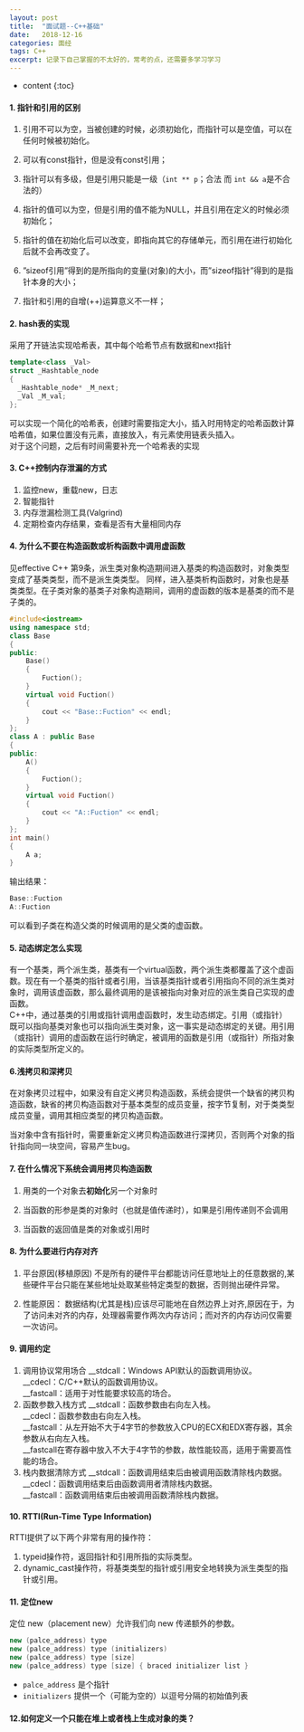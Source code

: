 ```yaml
---
layout: post
title:  "面试题--C++基础"
date:   2018-12-16 
categories: 面经
tags: C++
excerpt: 记录下自己掌握的不太好的，常考的点，还需要多学习学习
---
```


* content
{:toc}

#### 1. 指针和引用的区别

1. 引用不可以为空，当被创建的时候，必须初始化，而指针可以是空值，可以在任何时候被初始化。

2. 可以有const指针，但是没有const引用；

3. 指针可以有多级，但是引用只能是一级（`int ** p`；合法 而 `int && a`是不合法的）

4. 指针的值可以为空，但是引用的值不能为NULL，并且引用在定义的时候必须初始化；

5. 指针的值在初始化后可以改变，即指向其它的存储单元，而引用在进行初始化后就不会再改变了。

6. ”sizeof引用”得到的是所指向的变量(对象)的大小，而”sizeof指针”得到的是指针本身的大小；

7. 指针和引用的自增(++)运算意义不一样；

#### 2. hash表的实现

采用了开链法实现哈希表，其中每个哈希节点有数据和next指针
```cpp
template<class _Val>
struct _Hashtable_node
{
  _Hashtable_node* _M_next;
  _Val _M_val;
};
```
可以实现一个简化的哈希表，创建时需要指定大小，插入时用特定的哈希函数计算哈希值，如果位置没有元素，直接放入，有元素使用链表头插入。  
对于这个问题，之后有时间需要补充一个哈希表的实现

#### 3. C++控制内存泄漏的方式

1. 监控new，重载new，日志
2. 智能指针  
3. 内存泄漏检测工具(Valgrind)
4. 定期检查内存结果，查看是否有大量相同内存

#### 4. 为什么不要在构造函数或析构函数中调用虚函数

见effective C++ 第9条，派生类对象构造期间进入基类的构造函数时，对象类型变成了基类类型，而不是派生类类型。 
同样，进入基类析构函数时，对象也是基类类型。在子类对象的基类子对象构造期间，调用的虚函数的版本是基类的而不是子类的。

```cpp
#include<iostream>
using namespace std;
class Base
{
public:
	Base()
	{
		Fuction();
	}
	virtual void Fuction()
	{
		cout << "Base::Fuction" << endl;
	}
};
class A : public Base
{
public:
	A()
	{
		Fuction();
	}
	virtual void Fuction()
	{
		cout << "A::Fuction" << endl;
	}
};
int main()
{
	A a;
}
```
输出结果：
```cpp
Base::Fuction
A::Fuction
```
可以看到子类在构造父类的时候调用的是父类的虚函数。

#### 5. 动态绑定怎么实现

有一个基类，两个派生类，基类有一个virtual函数，两个派生类都覆盖了这个虚函数。现在有一个基类的指针或者引用，当该基类指针或者引用指向不同的派生类对象时，调用该虚函数，那么最终调用的是该被指向对象对应的派生类自己实现的虚函数。  
C++中，通过基类的引用或指针调用虚函数时，发生动态绑定。引用（或指针）既可以指向基类对象也可以指向派生类对象，这一事实是动态绑定的关键。用引用（或指针）调用的虚函数在运行时确定，被调用的函数是引用（或指针）所指对象的实际类型所定义的。  

#### 6.浅拷贝和深拷贝

在对象拷贝过程中，如果没有自定义拷贝构造函数，系统会提供一个缺省的拷贝构造函数，缺省的拷贝构造函数对于基本类型的成员变量，按字节复制，对于类类型成员变量，调用其相应类型的拷贝构造函数。  

当对象中含有指针时，需要重新定义拷贝构造函数进行深拷贝，否则两个对象的指针指向同一块空间，容易产生bug。

#### 7. 在什么情况下系统会调用拷贝构造函数

1. 用类的一个对象去**初始化**另一个对象时

2. 当函数的形参是类的对象时（也就是值传递时），如果是引用传递则不会调用

3. 当函数的返回值是类的对象或引用时

#### 8. 为什么要进行内存对齐

1. 平台原因(移植原因)
不是所有的硬件平台都能访问任意地址上的任意数据的,某些硬件平台只能在某些地址处取某些特定类型的数据，否则抛出硬件异常。

2. 性能原因：
数据结构(尤其是栈)应该尽可能地在自然边界上对齐,原因在于，为了访问未对齐的内存，处理器需要作两次内存访问；而对齐的内存访问仅需要一次访问。

#### 9. 调用约定

1. 调用协议常用场合
\__stdcall：Windows API默认的函数调用协议。  
\__cdecl：C/C++默认的函数调用协议。  
\__fastcall：适用于对性能要求较高的场合。  
2. 函数参数入栈方式
\__stdcall：函数参数由右向左入栈。  
\__cdecl：函数参数由右向左入栈。  
\__fastcall：从左开始不大于4字节的参数放入CPU的ECX和EDX寄存器，其余参数从右向左入栈。  
\__fastcall在寄存器中放入不大于4字节的参数，故性能较高，适用于需要高性能的场合。  
3. 栈内数据清除方式
\__stdcall：函数调用结束后由被调用函数清除栈内数据。  
\__cdecl：函数调用结束后由函数调用者清除栈内数据。  
\__fastcall：函数调用结束后由被调用函数清除栈内数据。  

#### 10. RTTI(Run-Time Type Information)

RTTI提供了以下两个非常有用的操作符：
1. typeid操作符，返回指针和引用所指的实际类型。
2. dynamic_cast操作符，将基类类型的指针或引用安全地转换为派生类型的指针或引用。

#### 11. 定位new
定位 new（placement new）允许我们向 new 传递额外的参数。

```cpp
new (palce_address) type
new (palce_address) type (initializers)
new (palce_address) type [size]
new (palce_address) type [size] { braced initializer list }
```

* `palce_address` 是个指针
* `initializers` 提供一个（可能为空的）以逗号分隔的初始值列表

#### 12.如何定义一个只能在堆上或者栈上生成对象的类？



